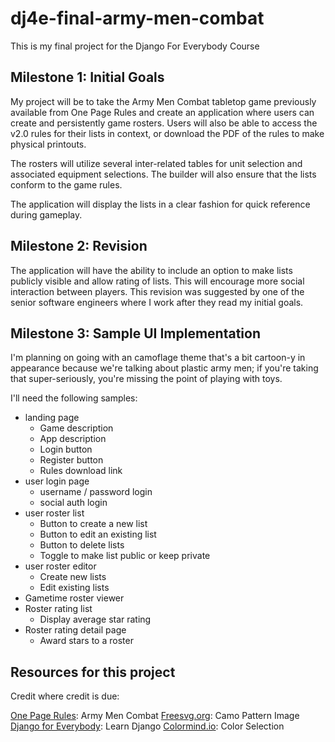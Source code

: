# dj4e-final-army-men-combat

This is my final project for the Django For Everybody Course

## Milestone 1: Initial Goals

My project will be to take the Army Men Combat tabletop game previously available from One Page Rules and create an application where users can create and persistently game rosters. Users will also be able to access the v2.0 rules for their lists in context, or download the PDF of the rules to make physical printouts.

The rosters will utilize several inter-related tables for unit selection and associated equipment selections. The builder will also ensure that the lists conform to the game rules.

The application will display the lists in a clear fashion for quick reference during gameplay.

## Milestone 2: Revision

The application will have the ability to include an option to make lists publicly visible and allow rating of lists. This will encourage more social interaction between players. This revision was suggested by one of the senior software engineers where I work after they read my initial goals.

## Milestone 3: Sample UI Implementation

I'm planning on going with an camoflage theme that's a bit cartoon-y in appearance because we're talking about plastic army men; if you're taking that super-seriously, you're missing the point of playing with toys.

I'll need the following samples:

* landing page
  * Game description
  * App description
  * Login button
  * Register button
  * Rules download link
* user login page
  * username / password login
  * social auth login
* user roster list
  * Button to create a new list
  * Button to edit an existing list
  * Button to delete lists
  * Toggle to make list public or keep private
* user roster editor
  * Create new lists
  * Edit existing lists
* Gametime roster viewer
* Roster rating list
  * Display average star rating
* Roster rating detail page
  * Award stars to a roster


## Resources for this project

Credit where credit is due:

[One Page Rules](https://www.onepagerules.com/): Army Men Combat
[Freesvg.org](https://freesvg.org/camouflage-pattern-vector-image): Camo Pattern Image
[Django for Everybody](https://www.dj4e.com/): Learn Django
[Colormind.io](http://colormind.io/): Color Selection